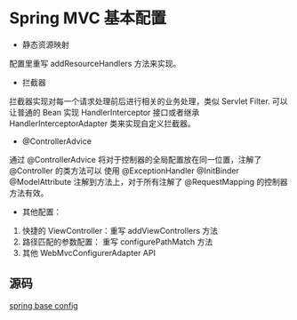 # Spring MVC 基本配置

+ 静态资源映射

配置里重写 addResourceHandlers 方法来实现。

+ 拦截器

拦截器实现对每一个请求处理前后进行相关的业务处理，类似 Servlet Filter. 可以让普通的 Bean
实现 HandlerInterceptor 接口或者继承 HandlerInterceptorAdapter 类来实现自定义拦截器。

+ @ControllerAdvice

通过 @ControllerAdvice 将对于控制器的全局配置放在同一位置，注解了 @Controller 的类方法可以
使用 @ExceptionHandler @InitBinder @ModelAttribute 注解到方法上，对于所有注解了 @RequestMapping
的控制器方法有效。

+ 其他配置：

1. 快捷的 ViewController：重写 addViewControllers 方法
2. 路径匹配的参数配置： 重写 configurePathMatch 方法
3. 其他 WebMvcConfigurerAdapter API
 
## 源码

[ spring base config ](../spring-mvc-start/src/main/java/com/xc/springMvc/)